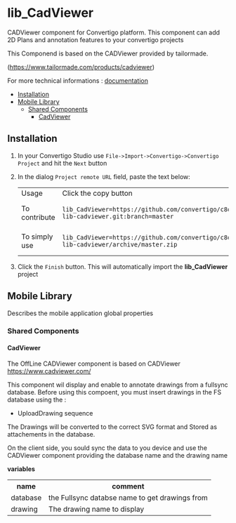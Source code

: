


# lib_CadViewer

CADViewer component for Convertigo platform. This component can add 2D Plans and annotation features to your convertigo projects

This Componend is based on the CADViewer provided by tailormade.

(https://www.tailormade.com/products/cadviewer)




For more technical informations : [documentation](./project.md)

- [Installation](#installation)
- [Mobile Library](#mobile-library)
    - [Shared Components](#shared-components)
        - [CadViewer](#cadviewer)


## Installation

1. In your Convertigo Studio use `File->Import->Convertigo->Convertigo Project` and hit the `Next` button
2. In the dialog `Project remote URL` field, paste the text below:
   <table>
     <tr><td>Usage</td><td>Click the copy button</td></tr>
     <tr><td>To contribute</td><td>

     ```
     lib_CadViewer=https://github.com/convertigo/c8oprj-lib-cadviewer.git:branch=master
     ```
     </td></tr>
     <tr><td>To simply use</td><td>

     ```
     lib_CadViewer=https://github.com/convertigo/c8oprj-lib-cadviewer/archive/master.zip
     ```
     </td></tr>
    </table>
3. Click the `Finish` button. This will automatically import the __lib_CadViewer__ project


## Mobile Library

Describes the mobile application global properties

### Shared Components

#### CadViewer

The OffLine CADViewer component is based on CADViewer  https://www.cadviewer.com/ 

This component wil display and enable to annotate drawings from a fullsync database. Before using this compoent, you must insert drawings in the FS database using the :

- UploadDrawing sequence

The Drawings will be converted to the correct SVG format and Stored as attachements in the database.

On the client side, you  sould sync the data to you device and use the CADViewer component providing the database name and the drawing name






**variables**

<table>
<tr>
<th>name</th><th>comment</th>
</tr>
<tr>
<td>database</td><td>the Fullsync databse name to get drawings from</td>
</tr>
<tr>
<td>drawing</td><td>The drawing name to display</td>
</tr>
</table>



